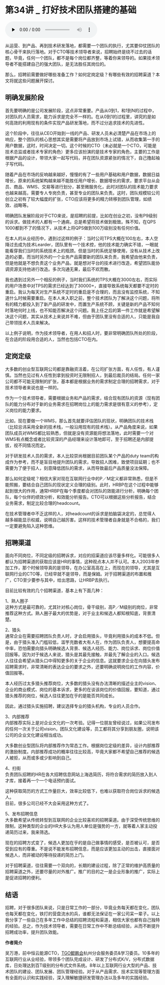 # 第34讲 _ 打好技术团队搭建的基础

<audio id="audio" title="第34讲 | 打好技术团队搭建的基础" controls="" preload="none"><source id="mp3" src="https://static001.geekbang.org/resource/audio/1e/6f/1e17aab5b7d41f857878d91d3f0fe36f.mp3"></audio>

从运营、到产品、再到技术研发落地，都需要一个团队的执行，尤其要仰仗团队的核心骨干来执行落地。对于CTO等技术领导者来说，招聘始终是绕不过去的话题，毕竟，任何一个团队，都不是每个岗位都齐整，等着你来领导的。如果技术领导者不能搭建自己的强大团队，是无法胜任其岗位的。

那么，招聘前需要做好哪些准备工作？如何定岗定级？有哪些有效的招聘渠道？本文将就这些问题展开探讨。

## 明确发展阶段

首先要明确的是公司发展阶段，这点非常重要。产品从0到1，和1到N的过程中，对团队的人员需求，能力诉求是完全不一样的。在从0到1的过程里，讲究的是如何高效的利用现有的条件实现产品研发落地，而不过分追求技术的先进性。

这个阶段中，往往从CEO开始到一线的产品、研发人员未必清楚产品在市场上的响应，整个团队的核心思想其实是需要将产品放到市场上试错，从而收集第一手的用户数据，这时，时间决定一切。这个时候的CTO（未必就是一个CTO，可能是技术总监或者技术专家的角色）更多应该扮演的是技术专家的角色，主要的工作是根据产品的设计，带领大家一起写代码，并在团队资源紧张的情况下，自己撸起袖子写代码。

随着产品在市场的反响越来越好，慢慢的有了一些用户基础和用户数据，数据日益增长，原来的系统架构越来越不能胜任用户增长、数据增长的需求，要求平台从会员、商品、WMS、交易等进行划分，甚至微服务化，此时对团队的技术能力要求也越来越高，需要专人专岗负责，甚至专业的团队来负责。这时，团队规模较公司创立之初有了较大幅度的扩张，CTO应该将更多的精力转移到团队管理，如绩效、战略等。

明确团队发展阶段对于CTO来说，是招聘的前提，比如在创业之初，没有P9级别的诉求。做技术的人都有一个通病，总是希望将技术做到极致。殊不知，在QPS 1000都到不了的情况下，从技术上将QPS做到100万级别没有任何价值。

在本人的从业经历中，遇到过这样的例子：当时公司TPS大概在100左右，本人空降过去成为技术Learder，团队里有一个技术控，他的技术能力确实不错，一眼就能看穿我们当时的系统技术上的瓶颈。但是当时的系统足够使用，没有从技术上改造的必要。而当时另外的一个业务产品需要新的团队来负责，我希望由他来负责，但是他就是不想负责这个业务产品，就是想对平台的技术进行改造，希望团队能协调资源支持他进行改造。多次沟通无果，最后不欢而散。

我也遇到过另外一个相反的例子，当时我们系统的TPS大概在3000左右，而实际的用户场景中对TPS的需求已经达到了30000+，直接导致系统每天都要不定时的重启。我认为每天对生产系统不定时的重启是不合理的，而且没有监控系统，不知道什么时候需要重启。在本人未入职之前，整个技术团队为了解决这个问题，将所有的精力都投入到了新产品的研发中，而置生产系统不顾，关键是新的产品不知何时落地何时上线，也不知能否解决这个问题。我上任之后的第一件工作就是希望解决这个问题，其实从技术上来说并不难，但由于团队里没有合适的人，只能是我自己带领技术人员来解决。

以上例子说明，作为技术领导者，在用人和招人时，要非常明确团队所处的阶段，在合适的阶段用合适的人，当然也包括CTO在内。

## 定岗定级

大多数的创业型互联网公司都是靠融资活着，在公司扩张方面，有人任性，有人谨慎。当然也见过有人任性到拿到投资时无限制招人，到最后裁员的结局。任何一家公司都不可能无限制的扩张，基本都是根据业务的需求制定合理的招聘需求，对于技术领导者来说也是一样的。

作为一个技术领导者，需要根据业务和产品的需求，结合现有团队的资源（现有团队的能力分布对于新的业务需求在招聘岗位上的能力需求是很有意义的参考），定义岗位的能力要求。

比如，现在要做一个WMS，那么首先就要评估团队的现状，明确团队的技术栈（比较忌讳采用全新的技术栈，一般沿用现有的技术栈）。从产品角度来说，如果团队成员对WMS都比较熟悉，但就是没有资源能将想法落地，此时需要一个对WMS有点概念或者比较资深的产品经理来设计落地即可，至于招聘还是内部提拔，视不同情况而定。

对于研发技术人员的需求，本人比较崇尚根据目前团队某个产品的duty team的构成作为参考，而不是盲目地提升团队的需求，导致招人困难，致使项目延期；也不需要为了便于招人，刻意降低团队的需求，从而导致最后产品质量没法保障。

那么如何定级呢？相信大家对现在互联网行业中的P／M定义都非常熟悉，但是不能照搬，要结合自己团队的现状定义合理的级别。此时，HRBP在这个过程中能够起到很大的作用，通常HRBP在每个季度都会对团队的效能进行分析，明确每个团队，每个伙伴的绩效分析，和效能分析报告。CTO可以根据这些分析报告，结合业务需求，制定比较合理的headcount。

在技术管理者中不乏这样的人，对headcount的诉求是拍脑袋决定的，总觉得人越多越能显示权威，说明自己越厉害。这样的技术管理者自身就是不合格的，我们一定要避免陷入这种思维。

## 招聘渠道

面向不同岗位，不同定级的招聘诉求，对应的招渠道应该尽量多样化。可能很多人都认为招聘渠道的获取应该是HR的事情，这种观点本人并不认可。本人2003年参加工作，那个时候领导真的是领导，在办公室高高在上，而现在的领导，尤其是互联网行业的CTO等，已经早就不是领导，而是保姆。对于招聘渠道的布置和推广，CTO至少要参与其中，给出思路，让HRBP去执行。

目前比较有效的几个招聘渠道，基本上有下面几种：

1、熟人圈子<br />
这种方式是最可靠的，尤其针对核心岗位，骨干级别，高P／M级别的岗位，非常推荐这种方式。熟人圈子最大的优势是，对于业主和候选人都知根知底，背景清楚。

2、猎头<br />
通常企业在需要招聘团队负责人时，才会启用猎头，毕竟利用猎头的成本不低。但是，由于猎头准入门槛较低，滥竽充数者大有人在，作为团队负责人，想要提高命中率，恐怕需要向猎头明确候选人背景、候选人经历、能力、岗位诉求、岗位价值回报等。因为对于候选人来说，猎头是其最先接触，并最先了解企业的入口。候选人往往会希望从猎头口中得知更多的关于企业的信息。这就要求企业在向猎头发布招聘需求时，非常清晰的表达企业的要求之外，还要明确说明岗位的工作内容，价值回报等。

本人经历过太多猎头推荐岗位，大多数的猎头没有办法清晰的描述业主的vision、企业的商业模式、岗位的基本诉求，更多的在谈该岗位的价值回报，要知道，通过猎头推荐的岗位，候选人往往更加在乎的是能否共同成长。

因此，通过猎头实施招聘，建议选择专业的猎头机构，专业的人员合作。

3、内部推荐<br />
内部推荐实际上是对企业文化的一次考验。记得一位朋友曾经说过，如果公司发布的任何一次关于公司vision，团队文化建设等，员工都将其分享到朋友圈，说明该公司的企业文化建设相当成功。

大多数创业型团队将内部推荐作为常态工作。根据岗位定级的差异，设计内部推荐的激励制度。内部推荐成功的概率往往比较高，毕竟大家都不希望自己推荐的候选人被拒，从而或多或少影响到自己。

4、扫街<br />
负责团队招聘的HR在各大招聘信息网站上海选简历，将符合需求的简历放入到人才库，接着再一个一个电话预约面试。

这种获取简历的方式工作量巨大，效率比较低下，也难以获取符合岗位诉求的候选人。<br />
目前，很多公司已经不大会采用这种方式了。

5、发布招聘信息<br />
大多数希望从传统转型到互联网的企业比较喜欢的招聘渠道。由于深受传统思维的限制，这种类型的企业的HR大多认为用人单位是强势的一方，就等着人家主动投递简历过来，我来筛选。

现在的招聘方式变了，候选人更加在乎的是自己做事情的感受，是否被认可，是否受到应有的尊重。不是说不能发布招聘信息，而是应该更加主动的出击，直接面对候选人，而非被动的等待投递的简历上门。

对于招聘渠道，往往需要一个双向的，长期的建设过程，除了正常的维护高质量的招聘渠道之外，还要尽量的对外推广。推广的目的之一是企业形象的推广，实际上是促进招聘的便利。

## 结语

招聘，对于很多团队来说，只是日常工作的一部分，毕竟业务每天都在变化，团队也每天都在变化，铁打的营盘流水的兵，谁都无法保证在一家公司呆一辈子。以上我分享了一些自己在多年工作中总结的招聘流程和渠道，相信大家也都有自己独特的经验。总之，作为技术领导者，需要在日常工作中不断总结经验，从而不断提升招聘成功率，提升团队效能。

****作者简介****

吴万港，前中恒云能源CTO，[TGO鲲鹏会](http://tgo.geekbang.org)杭州分会服务委员&amp;学习委员。10多年的互联网行业从业经验，带领多个团队完成设计、研发了分布式K/V，分布式数据库，日处理达到百T级别的分布式文件系统。8年以上互联网行业大型的产品、技术团队的建设、团队发展、团队管理经验。对于从产品需求、技术实现等管理方面有全面的认识和实践经验，深入理解敏捷研发管理办法以及多年的实践经验。


